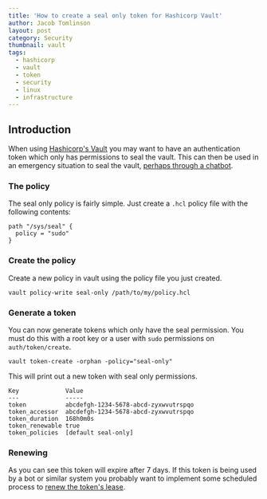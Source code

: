 ```yaml
---
title: 'How to create a seal only token for Hashicorp Vault'
author: Jacob Tomlinson
layout: post
category: Security
thumbnail: vault
tags:
  - hashicorp
  - vault
  - token
  - security
  - linux
  - infrastructure
---
```


## Introduction

When using [Hashicorp's Vault][vault] you may want to have an authentication token which only has permissions to seal the vault. This can then be used in an emergency situation to seal the vault, [perhaps through a chatbot][opsdroid-skill-vault].

### The policy

The seal only policy is fairly simple. Just create a `.hcl` policy file with the following contents:

```
path "/sys/seal" {
  policy = "sudo"
}
```

### Create the policy

Create a new policy in vault using the policy file you just created.

```
vault policy-write seal-only /path/to/my/policy.hcl
```

### Generate a token

You can now generate tokens which only have the seal permission. You must do this with a root key or a user with `sudo` permissions on `auth/token/create`.

```
vault token-create -orphan -policy="seal-only"
```

This will print out a new token with seal only permissions.

```
Key            	Value
---            	-----
token          	abcdefgh-1234-5678-abcd-zyxwvutrspqo
token_accessor 	abcdefgh-1234-5678-abcd-zyxwvutrspqo
token_duration 	168h0m0s
token_renewable	true
token_policies 	[default seal-only]
```

### Renewing

As you can see this token will expire after 7 days. If this token is being used by a bot or similar system you probably want to implement some scheduled process to [renew the token's lease][vault-renew-token].

[opsdroid-skill-vault]: https://github.com/opsdroid/skill-vault
[vault]: https://www.vaultproject.io
[vault-renew-token]: https://www.vaultproject.io/docs/auth/token.html#auth-token-renew-self
